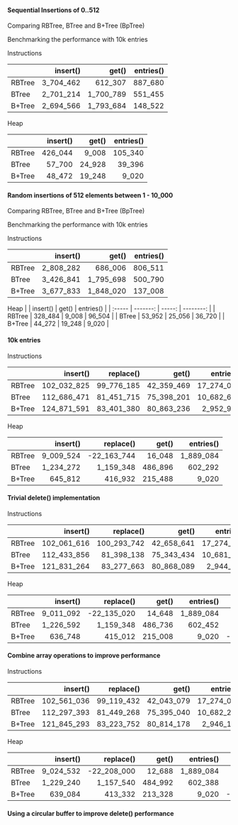 #### Sequential Insertions of 0..512
Comparing RBTree, BTree and B+Tree (BpTree)

Benchmarking the performance with 10k entries


Instructions

|        |  insert() |     get() | entries() |
| :----- | --------: | --------: | --------: |
| RBTree | 3_704_462 |   612_307 |   887_680 |
| BTree  | 2_701_214 | 1_700_789 |   551_455 |
| B+Tree | 2_694_566 | 1_793_684 |   148_522 |


Heap

|        | insert() |  get() | entries() |
| :----- | -------: | -----: | --------: |
| RBTree |  426_044 |  9_008 |   105_340 |
| BTree  |   57_700 | 24_928 |    39_396 |
| B+Tree |   48_472 | 19_248 |     9_020 |

#### Random insertions of 512 elements between 1 - 10_000
Comparing RBTree, BTree and B+Tree (BpTree)

Benchmarking the performance with 10k entries


Instructions

|        |  insert() |     get() | entries() |
| :----- | --------: | --------: | --------: |
| RBTree | 2_808_282 |   686_006 |   806_511 |
| BTree  | 3_426_841 | 1_795_698 |   500_790 |
| B+Tree | 3_677_833 | 1_848_020 |   137_008 |


Heap
|        | insert() |  get() | entries() |
| :----- | -------: | -----: | --------: |
| RBTree |  328_484 |  9_008 |    96_504 |
| BTree  |   53_952 | 25_056 |    36_720 |
| B+Tree |   44_272 | 19_248 |     9_020 |

#### 10k entries
Instructions

|        |    insert() |  replace() |      get() |  entries() |
| :----- | ----------: | ---------: | ---------: | ---------: |
| RBTree | 102_032_825 | 99_776_185 | 42_359_469 | 17_274_007 |
| BTree  | 112_686_471 | 81_451_715 | 75_398_201 | 10_682_660 |
| B+Tree | 124_871_591 | 83_401_380 | 80_863_236 |  2_952_966 |


Heap

|        |  insert() |   replace() |   get() | entries() |
| :----- | --------: | ----------: | ------: | --------: |
| RBTree | 9_009_524 | -22_163_744 |  16_048 | 1_889_084 |
| BTree  | 1_234_272 |   1_159_348 | 486_896 |   602_292 |
| B+Tree |   645_812 |     416_932 | 215_488 |     9_020 |

#### Trivial delete() implementation

Instructions

|        |    insert() |   replace() |      get() |  entries() |    delete() |
| :----- | ----------: | ----------: | ---------: | ---------: | ----------: |
| RBTree | 102_061_616 | 100_293_742 | 42_658_641 | 17_274_007 | 161_733_838 |
| BTree  | 112_433_856 |  81_398_138 | 75_343_434 | 10_681_930 | 115_974_772 |
| B+Tree | 121_831_264 |  83_277_663 | 80_868_089 |  2_944_524 | 120_396_197 |
			

Heap

|        |  insert() |   replace() |   get() | entries() |    delete() |
| :----- | --------: | ----------: | ------: | --------: | ----------: |
| RBTree | 9_011_092 | -22_135_020 |  14_648 | 1_889_084 |  17_569_008 |
| BTree  | 1_226_592 |   1_159_348 | 486_736 |   602_452 |   5_209_008 |
| B+Tree |   636_748 |     415_012 | 215_008 |     9_020 | -27_051_704 |

#### Combine array operations to improve performance

Instructions

|        |    insert() |  replace() |      get() |  entries() |    delete() |
| :----- | ----------: | ---------: | ---------: | ---------: | ----------: |
| RBTree | 102_561_036 | 99_119_432 | 42_043_079 | 17_274_007 | 167_643_824 |
| BTree  | 112_297_393 | 81_449_268 | 75_395_040 | 10_682_222 | 115_974_772 |
| B+Tree | 121_845_293 | 83_223_752 | 80_814_178 |  2_946_135 | 126_306_183 |
			

Heap

|        |  insert() |   replace() |   get() | entries() |    delete() |
| :----- | --------: | ----------: | ------: | --------: | ----------: |
| RBTree | 9_024_532 | -22_208_000 |  12_688 | 1_889_084 |  17_969_008 |
| BTree  | 1_229_240 |   1_157_540 | 484_992 |   602_388 |   5_209_008 |
| B+Tree |   639_084 |     413_332 | 213_328 |     9_020 | -26_648_580 |


#### Using a circular buffer to improve delete() performance